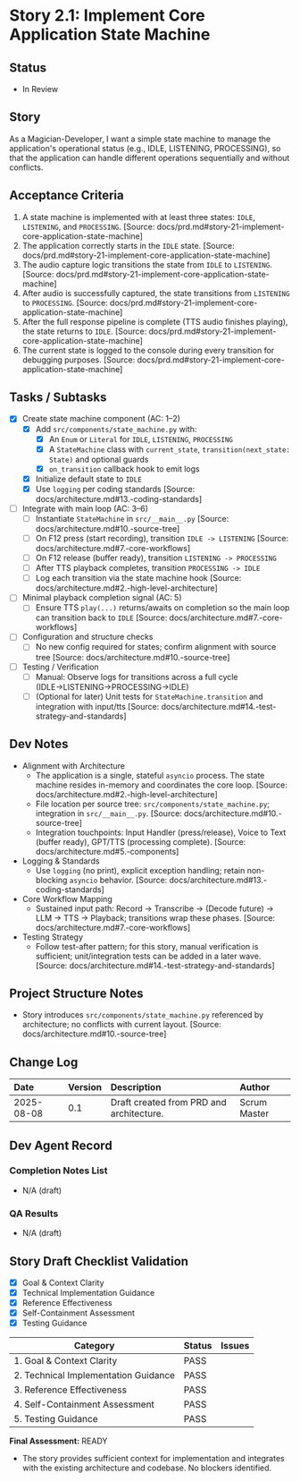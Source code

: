 # Story 2.1: Implement Core Application State Machine

## Status
- In Review

## Story
As a Magician-Developer, I want a simple state machine to manage the application's operational status (e.g., IDLE, LISTENING, PROCESSING), so that the application can handle different operations sequentially and without conflicts.

## Acceptance Criteria
1. A state machine is implemented with at least three states: `IDLE`, `LISTENING`, and `PROCESSING`. [Source: docs/prd.md#story-21-implement-core-application-state-machine]
2. The application correctly starts in the `IDLE` state. [Source: docs/prd.md#story-21-implement-core-application-state-machine]
3. The audio capture logic transitions the state from `IDLE` to `LISTENING`. [Source: docs/prd.md#story-21-implement-core-application-state-machine]
4. After audio is successfully captured, the state transitions from `LISTENING` to `PROCESSING`. [Source: docs/prd.md#story-21-implement-core-application-state-machine]
5. After the full response pipeline is complete (TTS audio finishes playing), the state returns to `IDLE`. [Source: docs/prd.md#story-21-implement-core-application-state-machine]
6. The current state is logged to the console during every transition for debugging purposes. [Source: docs/prd.md#story-21-implement-core-application-state-machine]

## Tasks / Subtasks
- [x] Create state machine component (AC: 1–2)
  - [x] Add `src/components/state_machine.py` with:
    - [x] An `Enum` or `Literal` for `IDLE`, `LISTENING`, `PROCESSING`
    - [x] A `StateMachine` class with `current_state`, `transition(next_state: State)` and optional guards
    - [x] `on_transition` callback hook to emit logs
  - [x] Initialize default state to `IDLE`
  - [x] Use `logging` per coding standards [Source: docs/architecture.md#13.-coding-standards]
- [ ] Integrate with main loop (AC: 3–6)
  - [ ] Instantiate `StateMachine` in `src/__main__.py` [Source: docs/architecture.md#10.-source-tree]
  - [ ] On F12 press (start recording), transition `IDLE -> LISTENING` [Source: docs/architecture.md#7.-core-workflows]
  - [ ] On F12 release (buffer ready), transition `LISTENING -> PROCESSING`
  - [ ] After TTS playback completes, transition `PROCESSING -> IDLE`
  - [ ] Log each transition via the state machine hook [Source: docs/architecture.md#2.-high-level-architecture]
- [ ] Minimal playback completion signal (AC: 5)
  - [ ] Ensure TTS `play(...)` returns/awaits on completion so the main loop can transition back to `IDLE` [Source: docs/architecture.md#7.-core-workflows]
- [ ] Configuration and structure checks
  - [ ] No new config required for states; confirm alignment with source tree [Source: docs/architecture.md#10.-source-tree]
- [ ] Testing / Verification
  - [ ] Manual: Observe logs for transitions across a full cycle (IDLE→LISTENING→PROCESSING→IDLE)
  - [ ] (Optional for later) Unit tests for `StateMachine.transition` and integration with input/tts [Source: docs/architecture.md#14.-test-strategy-and-standards]

## Dev Notes
- Alignment with Architecture
  - The application is a single, stateful `asyncio` process. The state machine resides in-memory and coordinates the core loop. [Source: docs/architecture.md#2.-high-level-architecture]
  - File location per source tree: `src/components/state_machine.py`; integration in `src/__main__.py`. [Source: docs/architecture.md#10.-source-tree]
  - Integration touchpoints: Input Handler (press/release), Voice to Text (buffer ready), GPT/TTS (processing complete). [Source: docs/architecture.md#5.-components]
- Logging & Standards
  - Use `logging` (no print), explicit exception handling; retain non-blocking `asyncio` behavior. [Source: docs/architecture.md#13.-coding-standards]
- Core Workflow Mapping
  - Sustained input path: Record -> Transcribe -> (Decode future) -> LLM -> TTS -> Playback; transitions wrap these phases. [Source: docs/architecture.md#7.-core-workflows]
- Testing Strategy
  - Follow test-after pattern; for this story, manual verification is sufficient; unit/integration tests can be added in a later wave. [Source: docs/architecture.md#14.-test-strategy-and-standards]

## Project Structure Notes
- Story introduces `src/components/state_machine.py` referenced by architecture; no conflicts with current layout. [Source: docs/architecture.md#10.-source-tree]

## Change Log
| Date | Version | Description | Author |
| :--- | :--- | :--- | :--- |
| 2025-08-08 | 0.1 | Draft created from PRD and architecture. | Scrum Master |

## Dev Agent Record

### Completion Notes List
- N/A (draft)

### QA Results
- N/A (draft)

## Story Draft Checklist Validation

- [x] Goal & Context Clarity
- [x] Technical Implementation Guidance
- [x] Reference Effectiveness
- [x] Self-Containment Assessment
- [x] Testing Guidance

| Category                             | Status | Issues |
| ------------------------------------ | ------ | ------ |
| 1. Goal & Context Clarity            | PASS   |        |
| 2. Technical Implementation Guidance | PASS   |        |
| 3. Reference Effectiveness           | PASS   |        |
| 4. Self-Containment Assessment       | PASS   |        |
| 5. Testing Guidance                  | PASS   |        |

**Final Assessment:** READY

- The story provides sufficient context for implementation and integrates with the existing architecture and codebase. No blockers identified.
